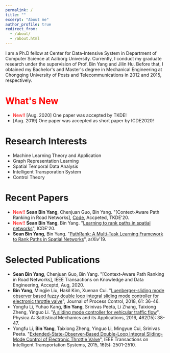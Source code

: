 ```yaml
---
permalink: /
title: ""
excerpt: "About me"
author_profile: true
redirect_from: 
  - /about/
  - /about.html
---
```


I am a Ph.D fellow at Center for Data-Intensive System in Department of Computer Science at Aalborg University. Currently, I conduct my graduate research under the supervision of Prof. Bin Yang and Jilin Hu. Before that, I obtained my Bachelor's and Master's degree in Mechanical Engineering at Chongqing University of Posts and Telecommunications in 2012 and 2015, respectively.



<span style="color:red">What's New</span>
======
* <span style="color:red">New!!</span> [Aug. 2020] One paper was accepted by TKDE!
* [Aug. 2019] One paper was accepted as short paper by ICDE2020!


Research Interests
======
* Machine Learning Theory and Application
* Graph Representation Learning
* Spatial Temporal Data Analysis
* Intelligent Transporation System
* Control Theory

Recent Papers
======
* <span style="color:red">New!!</span> **Sean Bin Yang**, Chenjuan Guo, Bin Yang. "[Context-Aware Path Ranking in Road Networks], [Code](https://github.com/Sean-Bin-Yang/Learning-to-Rank-Paths), Accpeted, TKDE'20.
* <span style="color:red">New!!</span> **Sean Bin Yang**, Bin Yang. "[Learning to rank paths in spatial networks](https://ieeexplore.ieee.org/stamp/stamp.jsp?arnumber=9101780)", ICDE'20.
* **Sean Bin Yang**, Bin Yang. "[PathRank: A Multi-Task Learning Framework to Rank Paths in Spatial Networks](https://arxiv.org/abs/1907.04028)", arXiv'19.


Selected Publications
======
* **Sean Bin Yang**, Chenjuan Guo, Bin Yang. "[Context-Aware Path Ranking in Road Networks], IEEE Transactions on Knowledge and Data Engineering, Acceptd, Aug, 2020.
* **Bin Yang**, Mingjie Liu, Hakil Kim, Xuenan Cui. "[Luenberger-sliding mode observer based fuzzy double loop integral sliding mode controller for electronic throttle valve](https://www.sciencedirect.com/science/article/pii/S0959152417302068)", Journal of Process Control, 2018, 61: 36-46.
* Yongfu Li, Yuhao Kang, **Bin Yang**, Srinivas Peeta, Li Zhang, Taixiong Zheng, Yinguo Li. "[A sliding mode controller for vehicular traffic flow](https://www.sciencedirect.com/science/article/pii/S0378437116303211)", Physica A: Sattistical Mechanics and its Applications, 2016, 462(15): 38-47.
* Yongfu Li, **Bin Yang**, Taixiong Zheng, Yinguo Li, Mingyue Cui, Srinivas Peeta. "[Extended-State-Observer-Based Double-Loop Integral Sliding-Mode Control of Electronic Throttle Valve](https://ieeexplore.ieee.org/abstract/document/7066963)", IEEE Transactions on Intelligent Transportation Systems, 2015, 16(5): 2501-2510.

